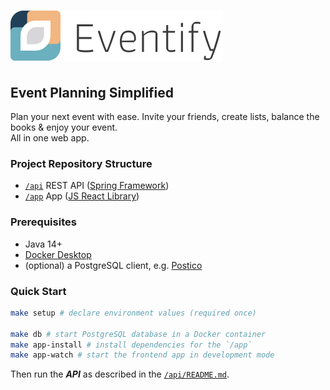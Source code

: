 # ![Logo Eventify](.github/logo.svg)

## Event Planning Simplified

Plan your next event with ease.
Invite your friends, create lists, balance the books & enjoy your event.  
All in one web app.

### Project Repository Structure

- [`/api`](https://github.com/kelzenberg/eventify/tree/master/api) REST API ([Spring Framework](https://spring.io/projects/spring-framework))
- [`/app`](https://github.com/kelzenberg/eventify/tree/master/app) App ([JS React Library](https://reactjs.org/))

### Prerequisites

- Java 14+
- [Docker Desktop](https://www.docker.com/products/docker-desktop)
- (optional) a PostgreSQL client, e.g. [Postico](https://eggerapps.at/postico)

### Quick Start

```sh
make setup # declare environment values (required once)

make db # start PostgreSQL database in a Docker container
make app-install # install dependencies for the `/app`
make app-watch # start the frontend app in development mode
```

Then run the ***API*** as described in the [`/api/README.md`](https://github.com/kelzenberg/eventify/blob/master/api/README.md).

